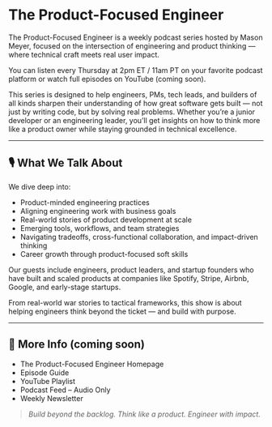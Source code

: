 # The Product-Focused Engineer

The Product-Focused Engineer is a weekly podcast series hosted by Mason Meyer, focused on the intersection of engineering and product thinking — where technical craft meets real user impact.

You can listen every Thursday at 2pm ET / 11am PT on your favorite podcast platform or watch full episodes on YouTube (coming soon).

This series is designed to help engineers, PMs, tech leads, and builders of all kinds sharpen their understanding of how great software gets built — not just by writing code, but by solving real problems. Whether you’re a junior developer or an engineering leader, you’ll get insights on how to think more like a product owner while staying grounded in technical excellence.

---

## 🎙️ What We Talk About

We dive deep into:

- Product-minded engineering practices
- Aligning engineering work with business goals
- Real-world stories of product development at scale
- Emerging tools, workflows, and team strategies
- Navigating tradeoffs, cross-functional collaboration, and impact-driven thinking
- Career growth through product-focused soft skills
  
Our guests include engineers, product leaders, and startup founders who have built and scaled products at companies like Spotify, Stripe, Airbnb, Google, and early-stage startups.

From real-world war stories to tactical frameworks, this show is about helping engineers think beyond the ticket — and build with purpose.

---

## 🔗 More Info (coming soon)

- The Product-Focused Engineer Homepage
- Episode Guide
- YouTube Playlist
- Podcast Feed – Audio Only
- Weekly Newsletter


  

> *Build beyond the backlog. Think like a product. Engineer with impact.*
